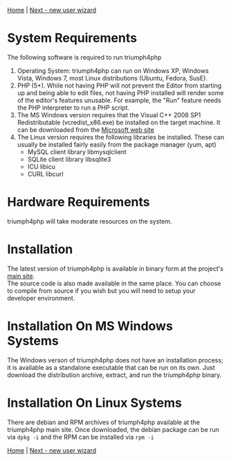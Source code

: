 [Home](/#toc) | [Next - new user wizard](/new-user-wizard)

# System Requirements #
The following software is required to run triumph4php 

  1. Operating System:  triumph4php  can run on Windows XP, Windows Vista, Windows 7, most Linux distributions 
     (Ubuntu, Fedora, SusE).
  2. PHP (5+). While not having PHP will not prevent the Editor from starting up and being able to edit 
     files, not having PHP installed will render some of the editor's features unusable. For example, the 
    "Run" feature needs the PHP interpreter to run a PHP script.
  3. The MS Windows version requires that the Visual C++ 2008 SP1 Redistributable (vcredist_x86.exe) be 
     installed on the target machine. It can be downloaded from the 
    [Microsoft web site](http://www.microsoft.com/en-us/download/details.aspx?id=26368)
  4. The Linux version requires the following libraries be installed. These can
     usually be installed fairly easily from the package manager (yum, apt)
      - MySQL client library libmysqlclient
	  - SQLite client library libsqlite3
	  - ICU libicu
	  - CURL libcurl

# Hardware Requirements #
triumph4php will take moderate resources on the system.

# Installation #
The latest version of triumph4php is available in binary form at the project's [main site](http://triumph4php.com).  
The source code is also made available in the same place. You can choose to compile from source if you wish but you will 
need to setup your developer environment. 

# Installation On MS Windows Systems #
The Windows verson of triumph4php does not have an installation process; it is available as a standalone executable 
that can be run on its own. Just download the distribution archive, extract, and run the triumph4php binary.

# Installation On Linux Systems #
There are debian and RPM archives of triumph4php available at the triumph4php main site. Once downloaded,
the debian package can be run via `dpkg -i` and the RPM can be installed via `rpm -i`



[Home](/#toc) | [Next - new user wizard](/new-user-wizard)

